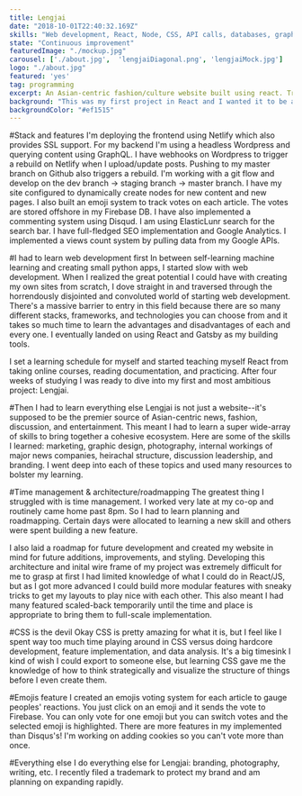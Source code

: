 ```yaml
---
title: Lengjai
date: "2018-10-01T22:40:32.169Z"
skills: "Web development, React, Node, CSS, API calls, databases, graphic design, photography, writing, politics, too many to list"
state: "Continuous improvement"
featuredImage: "./mockup.jpg"
carousel: ['./about.jpg',  'lengjaiDiagonal.png', 'lengjaiMock.jpg']
logo: "./about.jpg"
featured: 'yes'
tag: programming
excerpt: An Asian-centric fashion/culture website built using react. Trying to change the world for the better.
background: "This was my first project in React and I wanted it to be a big one"
backgroundColor: "#ef1515"
---
```


#Stack and features
I'm deploying the frontend using Netlify which also provides SSL support. For my backend I'm using a headless Wordpress and querying content using GraphQL. I have webhooks on Wordpress to trigger a rebuild on Netlify when I upload/update posts. Pushing to my master branch on Github also triggers a rebuild. I'm working with a git flow and develop on the dev branch -> staging branch -> master branch. I have my site configured to dynamically create nodes for new content and new pages. I also built an emoji system to track votes on each article. The votes are stored offshore in my Firebase DB. I have also implemented a commenting system using Disqud. I am using ElasticLunr search for the search bar. I have full-fledged SEO implementation and Google Analytics. I implemented a views count system by pulling data from my Google APIs.

#I had to learn web development first
In between self-learning machine learning and creating small python apps, I started slow with web development. When I realized the great potential I could have with creating my own sites from scratch, I dove straight in and traversed through the horrendously disjointed and convoluted world of starting web development. There's a massive barrier to entry in this field because there are so many different stacks, frameworks, and technologies you can choose from and it takes so much time to learn the advantages and disadvantages of each and every one. I eventually landed on using React and Gatsby as my building tools. 

I set a learning schedule for myself and started teaching myself React from taking online courses, reading documentation, and practicing. After four weeks of studying I was ready to dive into my first and most ambitious project: Lengjai.

#Then I had to learn everything else
Lengjai is not just a website--it's supposed to be the premier source of Asian-centric news, fashion, discussion, and entertainment. This meant I had to learn a super wide-array of skills to bring together a cohesive ecosystem. Here are some of the skills I learned: marketing, graphic design, photography, internal workings of major news companies, heirachal structure, discussion leadership, and branding. I went deep into each of these topics and used many resources to bolster my learning.

#Time management & architecture/roadmapping
The greatest thing I struggled with is time management. I worked very late at my co-op and routinely came home past 8pm. So I had to learn planning and roadmapping. Certain days were allocated to learning a new skill and others were spent building a new feature.

I also laid a roadmap for future development and created my website in mind for future additions, improvements, and styling. Developing this architecture and inital wire frame of my project was extremely difficult for me to grasp at first I had limited knowledge of what I could do in React/JS, but as I got more advanced I could build more modular features with sneaky tricks to get my layouts to play nice with each other. This also meant I had many featured scaled-back temporarily until the time and place is appropriate to bring them to full-scale implementation. 

#CSS is the devil
Okay CSS is pretty amazing for what it is, but I feel like I spent way too much time playing around in CSS versus doing hardcore development, feature implementation, and data analysis. It's a big timesink I kind of wish I could export to someone else, but learning CSS gave me the knowledge of how to think strategically and visualize the structure of things before I even create them.

#Emojis feature
I created an emojis voting system for each article to gauge peoples' reactions. You just click on an emoji and it sends the vote to Firebase. You can only vote for one emoji but you can switch votes and the selected emoji is highlighted. There are more features in my implemented than Disqus's! I'm working on adding cookies so you can't vote more than once.

#Everything else
I do everything else for Lengjai: branding, photography, writing, etc. I recently filed a trademark to protect my brand and am planning on expanding rapidly. 